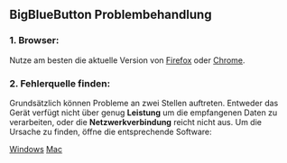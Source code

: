 ## BigBlueButton Problembehandlung

### 1. Browser:

Nutze am besten die aktuelle Version von [Firefox](https://www.mozilla.org/de/exp/firefox/new/) oder [Chrome](https://www.google.de/intl/de/chrome/).



### 2. Fehlerquelle finden:

Grundsätzlich können Probleme an zwei Stellen auftreten. Entweder das Gerät verfügt nicht über genug **Leistung** um die empfangenen Daten zu verarbeiten, oder die **Netzwerkverbindung** reicht nicht aus. Um die Ursache zu finden, öffne die entsprechende Software:

[Windows](./windows.md)
[Mac](./mac.md)
